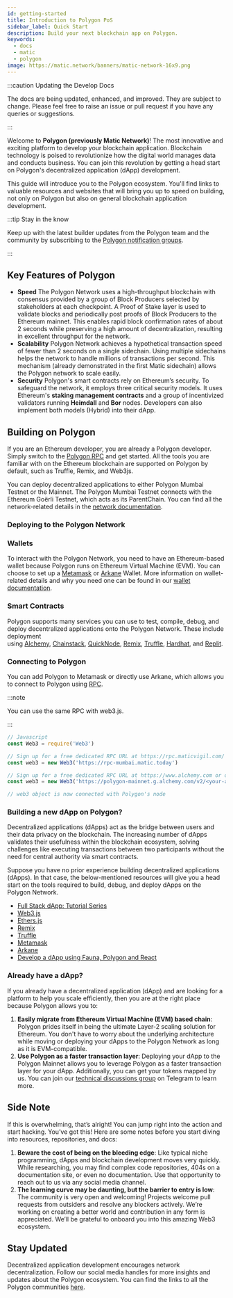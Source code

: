 ```yaml
---
id: getting-started
title: Introduction to Polygon PoS
sidebar_label: Quick Start
description: Build your next blockchain app on Polygon.
keywords:
  - docs
  - matic
  - polygon
image: https://matic.network/banners/matic-network-16x9.png
---
```


:::caution Updating the Develop Docs

The docs are being updated, enhanced, and improved. They are subject to change.
Please feel free to raise an issue or pull request if you have any queries or suggestions.

:::

Welcome to **Polygon (previously Matic Network)**! The most innovative and exciting platform to develop your blockchain application. Blockchain technology is poised to revolutionize how the digital world manages data and conducts business. You can join this revolution by getting a head start on Polygon's decentralized application (dApp) development.

This guide will introduce you to the Polygon ecosystem. You'll find links to valuable resources and websites that will bring you up to speed on building, not only on Polygon but also on general blockchain application development.

:::tip Stay in the know

Keep up with the latest builder updates from the Polygon 
team and the community by subscribing to the 
[Polygon notification groups](https://polygon.technology/notifications/).

:::

## **Key Features of Polygon**

- **Speed** The Polygon Network uses a high-throughput blockchain with consensus provided by a group of Block Producers selected by stakeholders at each checkpoint. A Proof of Stake layer is used to validate blocks and periodically post proofs of Block Producers to the Ethereum mainnet. This enables rapid block confirmation rates of about 2 seconds while preserving a high amount of decentralization, resulting in excellent throughput for the network.
- **Scalability** Polygon Network achieves a hypothetical transaction speed of fewer than 2 seconds on a single sidechain. Using multiple sidechains helps the network to handle millions of transactions per second. This mechanism (already demonstrated in the first Matic sidechain) allows the Polygon network to scale easily.
- **Security** Polygon's smart contracts rely on Ethereum’s security. To safeguard the network, it employs three critical security models. It uses Ethereum's **staking management contracts** and a group of incentivized validators running **Heimdall** and **Bor** nodes. Developers can also implement both models (Hybrid) into their dApp.

## Building on **Polygon**

If you are an Ethereum developer, you are already a Polygon developer. Simply switch to the [Polygon RPC](https://polygon-rpc.com/) and get started. All the tools you are familiar with on the Ethereum blockchain are supported on Polygon by default, such as Truffle, Remix, and Web3js.

You can deploy decentralized applications to either Polygon Mumbai Testnet or the Mainnet. The Polygon Mumbai Testnet connects with the Ethereum Goërli Testnet, which acts as its ParentChain. You can find all the network-related details in the [network documentation](https://github.com/maticnetwork/matic-docs/blob/master/docs/develop/network-details/network.md).

### **Deploying to the Polygon Network**

### **Wallets**

To interact with the Polygon Network, you need to have an Ethereum-based wallet because Polygon runs on Ethereum Virtual Machine (EVM). You can choose to set up a [Metamask](https://github.com/maticnetwork/matic-docs/blob/master/docs/develop/metamask/overview.md) or [Arkane](https://github.com/maticnetwork/matic-docs/blob/master/docs/develop/wallets/arkane/intro.md) Wallet. More information on wallet-related details and why you need one can be found in our [wallet documentation](https://docs.polygon.technology/docs/develop/wallets/getting-started).

### **Smart Contracts**

Polygon supports many services you can use to test, compile, debug, and deploy decentralized applications onto the Polygon Network. These include deployment using [Alchemy](https://github.com/maticnetwork/matic-docs/blob/master/docs/develop/alchemy.md), [Chainstack](https://github.com/maticnetwork/matic-docs/blob/master/docs/develop/chainstack.md), [QuickNode](https://github.com/maticnetwork/matic-docs/blob/master/docs/develop/quicknode.md), [Remix](https://github.com/maticnetwork/matic-docs/blob/master/docs/develop/remix.md), [Truffle](https://github.com/maticnetwork/matic-docs/blob/master/docs/develop/truffle.md), [Hardhat](https://github.com/maticnetwork/matic-docs/blob/master/docs/develop/hardhat.md), and [Replit](https://github.com/maticnetwork/matic-docs/blob/master/docs/develop/replit.md).

### **Connecting to Polygon**

You can add Polygon to Metamask or directly use Arkane, which allows you to connect to Polygon using [RPC](https://docs.polygon.technology/docs/develop/metamask/config-polygon-on-metamask/).

:::note

You can use the same RPC with web3.js.

:::

```js
// Javascript
const Web3 = require('Web3')

// Sign up for a free dedicated RPC URL at https://rpc.maticvigil.com/ or other hosted node providers.
const web3 = new Web3('https://rpc-mumbai.matic.today')

// Sign up for a free dedicated RPC URL at https://www.alchemy.com or other hosted node providers.
const web3 = new Web3('https://polygon-mainnet.g.alchemy.com/v2/<your-api-key>')

// web3 object is now connected with Polygon's node
```

### **Building a new dApp on Polygon?**

Decentralized applications (dApps) act as the bridge between users and their data privacy on the blockchain. The increasing number of dApps validates their usefulness within the blockchain ecosystem, solving challenges like executing transactions between two participants without the need for central authority via smart contracts.

Suppose you have no prior experience building decentralized applications (dApps). In that case, the below-mentioned resources will give you a head start on the tools required to build, debug, and deploy dApps on the Polygon Network.

- [Full Stack dApp: Tutorial Series](https://kauri.io/full-stack-dapp-tutorial-series/5b8e401ee727370001c942e3/c)
- [Web3.js](https://www.dappuniversity.com/articles/web3-js-intro)
- [Ethers.js](https://docs.ethers.io/v5/)
- [Remix](https://docs.polygon.technology/docs/develop/remix/)
- [Truffle](https://docs.polygon.technology/docs/develop/truffle)
- [Metamask](https://docs.polygon.technology/docs/develop/metamask/overview)
- [Arkane](https://docs.polygon.technology/docs/develop/wallets/arkane/intro)
- [Develop a dApp using Fauna, Polygon and React](https://docs.polygon.technology/docs/develop/dapp-fauna-polygon-react)

### **Already have a dApp?**

If you already have a decentralized application (dApp) and are looking for a platform to help you scale efficiently, then you are at the right place because Polygon allows you to:

1. **Easily migrate from Ethereum Virtual Machine (EVM) based chain**: Polygon prides itself in being the ultimate Layer-2 scaling solution for Ethereum. You don't have to worry about the underlying architecture while moving or deploying your dApps to the Polygon Network as long as it is EVM-compatible.
2. **Use Polygon as a faster transaction layer**: Deploying your dApp to the Polygon Mainnet allows you to leverage Polygon as a faster transaction layer for your dApp. Additionally, you can get your tokens mapped by us. You can join our [technical discussions group](http://bit.ly/matic-technical-group) on Telegram to learn more.

## **Side Note**

If this is overwhelming, that’s alright! You can jump right into the action and start hacking. You’ve got this! Here are some notes before you start diving into resources, repositories, and docs:

1. **Beware the cost of being on the bleeding edge**: Like typical niche programming, dApps and blockchain development moves very quickly. While researching, you may find complex code repositories, 404s on a documentation site, or even no documentation. Use that opportunity to reach out to us via any social media channel.
2. **The learning curve may be daunting, but the barrier to entry is low**: The community is very open and welcoming! Projects welcome pull requests from outsiders and resolve any blockers actively. We’re working on creating a better world and contribution in any form is appreciated. We’ll be grateful to onboard you into this amazing Web3 ecosystem.

## **Stay Updated**

Decentralized application development encourages network decentralization. Follow our social media handles for more insights and updates about the Polygon ecosystem. You can find the links to all the Polygon communities [here](https://polygon.technology/community/).
